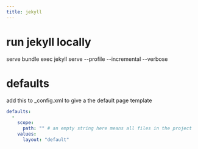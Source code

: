 ```yaml
---
title: jekyll
---
```


# run jekyll locally
serve 
 bundle exec jekyll serve --profile --incremental --verbose



# defaults
add this to _config.xml to give a the default page template
```yaml
defaults:
  -
    scope:
      path: "" # an empty string here means all files in the project
    values:
      layout: "default"
```